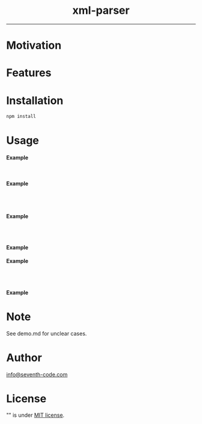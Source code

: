 <div align="center">

<h1>xml-parser</h1>

</div>

***
# Motivation

# Features
# Installation
```bash
npm install
```
# Usage

#### Example

```ts
```

```ts
```

#### Example

```ts
```

```ts
```

```
```

###

#### Example

```ts
```

```ts
```

```
```

#### Example


#### Example

```ts
```

```ts
```

```
```

#### Example

# Note
See demo.md for unclear cases.
# Author
info@seventh-code.com
# License
"" is under [MIT license](https://en.wikipedia.org/wiki/MIT_License).

[README]: README.md
[DEMO]: docs/demo.md
[in detail]: docs/detail.md

